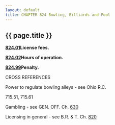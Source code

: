 ```yaml
---
layout: default 
title: CHAPTER 824 Bowling, Billiards and Pool
---
```


{{ page.title }}
----------------

[**824.01**](39e90b7d.html)**License fees.**

[**824.02**](39ed10ae.html)**Hours of operation.**

[**824.99**](39f10c8a.html)**Penalty.**

CROSS REFERENCES

Power to regulate bowling alleys - see Ohio R.C.

715.51, 715.61

Gambling - see GEN. OFF. Ch. [630](2e530852.html)

Licensing in general - see B.R. & T. Ch. [820](39767052.html)

